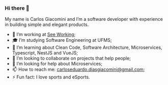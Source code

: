 ### Hi there 👋

My name is Carlos Giacomini and I’m a software developer with experience in building simple and elegant products.

- 🔭 I’m working at [See Working](https://www.seeworking.com/);
- 🎓 I’m studying Software Engineering at UFMS;
- 🌱 I’m learning about Clean Code, Software Architecture, Microservices, Typescript, NestJS and VueJS;
- 👯 I’m looking to collaborate on projects that help people;
- 🤔 I’m looking for help about Microservices;
- 📫 How to reach me: [carloseduardo.diasgiacomini@gmail.com](mailto:carloseduardo.diasgiacomini@gmail.com);
- ⚡ Fun fact: I love sports and eSports.
